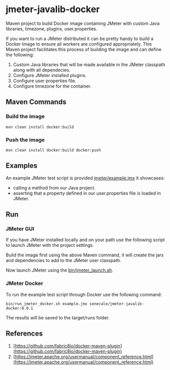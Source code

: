 # jmeter-javalib-docker
Maven project to build Docker image containing JMeter with custom Java libraries, timezone, plugins, user.properties.

If you want to run a JMeter distributed it can be pretty handy to build a Docker Image to ensure all workers are configured appropriately. This Maven project facilitates this process of building the image and can define the following:

   1. Custom Java libraries that will be made available in the JMeter classpath along with all dependecies.
   1. Configure JMeter installed plugins.
   1. Configure user properties file.
   1. Configure timezone for the container.  

## Maven Commands
### Build the image

```
mvn clean install docker:build
```

### Push the image 


```
mvn clean install docker:build docker:push
```

## Examples
An example JMeter test script is provided [jmeter/example.jmx](jmeter/example.jmx) it showcases:

   * calling a method from our Java project.
   * asserting that a property defined in our user.properties file is loaded in JMeter.

## Run
### JMeter GUI
If you have JMeter installed locally and on your path use the following script to launch JMeter with the project settings.

Build the image first using the above Maven command, it will create the jars and dependencies to add to the JMeter user classpath. 

Now launch JMeter using the [bin/jmeter_launch.sh](bin/jmeter_launch.sh).

### JMeter Docker
To run the example test script through Docker use the following command:

```
bin/run_jmeter_docker.sh example.jmx senecale/jmeter-javalib-docker:0.0.1
```
The results will be saved to the target/runs folder.
   
   
## References
   1. [https://github.com/fabric8io/docker-maven-plugin](https://github.com/fabric8io/docker-maven-plugin)
   1. [https://jmeter.apache.org/usermanual/component_reference.html](https://jmeter.apache.org/usermanual/component_reference.html)
   